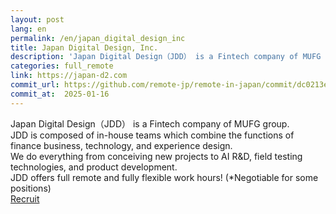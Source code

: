 ```yaml
---
layout: post
lang: en
permalink: /en/japan_digital_design_inc
title: Japan Digital Design, Inc.
description: 'Japan Digital Design（JDD） is a Fintech company of MUFG group.  JDD is composed of in-house teams which combine the functions of finance business, technology, and experience design.  We do everything from conceiving new projects to AI R&amp;D, field testing technologies, and product development. JDD offers full remote and fully flexible work hours! (*Negotiable for some positions) Recruit'
categories: full_remote
link: https://japan-d2.com
commit_url: https://github.com/remote-jp/remote-in-japan/commit/dc0213e5d3bf547e1dd7b4da3b612a689016ef3e
commit_at:  2025-01-16
---
```


<p>Japan Digital Design（JDD） is a Fintech company of MUFG group. <br />JDD is composed of in-house teams which combine the functions of finance business, technology, and experience design. <br />We do everything from conceiving new projects to AI R&D, field testing technologies, and product development.<br />JDD offers full remote and fully flexible work hours! (*Negotiable for some positions)<br /><a href="https://japan-d2.com/careers">Recruit</a></p>
